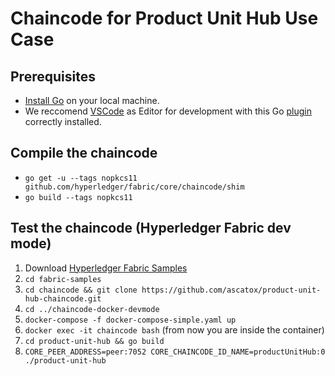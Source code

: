 # Chaincode for Product Unit Hub Use Case
## Prerequisites
* [Install Go](https://golang.org/doc/install) on your local machine.
* We reccomend [VSCode](https://code.visualstudio.com/) as Editor for development with this Go [plugin](https://code.visualstudio.com/docs/languages/go) correctly installed.
## Compile the chaincode
* `go get -u --tags nopkcs11 github.com/hyperledger/fabric/core/chaincode/shim`
* `go build --tags nopkcs11`
## Test the chaincode (Hyperledger Fabric dev mode)
1. Download [Hyperledger Fabric Samples](https://hyperledger-fabric.readthedocs.io/en/latest/samples.html)
2. `cd fabric-samples`
3. `cd chaincode && git clone https://github.com/ascatox/product-unit-hub-chaincode.git`
4. `cd ../chaincode-docker-devmode`
5. `docker-compose -f docker-compose-simple.yaml up`
6. `docker exec -it chaincode bash` (from now you are inside the container)
7. `cd product-unit-hub && go build`
8. `CORE_PEER_ADDRESS=peer:7052 CORE_CHAINCODE_ID_NAME=productUnitHub:0 ./product-unit-hub`



